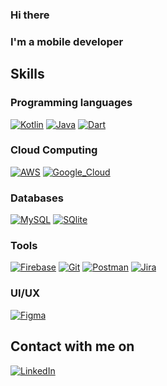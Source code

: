 ### Hi there
### I'm a mobile developer

## Skills

### Programming languages
[![Kotlin](https://img.shields.io/badge/Kotlin-0095D5?style=for-the-badge&logo=kotlin&logoColor=white&labelColor=101010)]()
[![Java](https://img.shields.io/badge/Java-007396?style=for-the-badge&logo=java&logoColor=white&labelColor=101010)]()
[![Dart](https://img.shields.io/badge/Dart-0175C2?style=for-the-badge&logo=dart&logoColor=white)]()
</br>

### Cloud Computing
[![AWS](https://img.shields.io/badge/AWS-232F3E?style=for-the-badge&logo=amazon-aws&logoColor=white&labelColor=101010)]()
[![Google_Cloud](https://img.shields.io/badge/Google_Cloud-4285F4?style=for-the-badge&logo=googlecloud&logoColor=white&labelColor=101010)]()
</br>

### Databases
[![MySQL](https://img.shields.io/badge/MySQL-4479A1?style=for-the-badge&logo=mysql&logoColor=white&labelColor=101010)]()
[![SQlite](https://img.shields.io/badge/SQLite-07405E?style=for-the-badge&logo=sqlite&logoColor=white)]()
</br>

### Tools
[![Firebase](https://img.shields.io/badge/Firebase-FFCA28?style=for-the-badge&logo=firebase&logoColor=white&labelColor=101010)]()
[![Git](https://img.shields.io/badge/Git-F05032?style=for-the-badge&logo=git&logoColor=white)]()
[![Postman](https://img.shields.io/badge/Postman-FF6C37?style=for-the-badge&logo=Postman&logoColor=white)]()
[![Jira](https://img.shields.io/badge/Jira-0052CC?style=for-the-badge&logo=Jira&logoColor=white)]()
</br>

### UI/UX
[![Figma](https://img.shields.io/badge/Figma-F24E1E?style=for-the-badge&logo=figma&logoColor=white)]()
</br>

## Contact with me on
[![LinkedIn](https://img.shields.io/badge/LinkedIn-Yamil_Vogl-0077B5?style=for-the-badge&logo=linkedin&logoColor=white&labelColor=101010)](https://www.linkedin.com/in/yamilvogl)

<br/>

